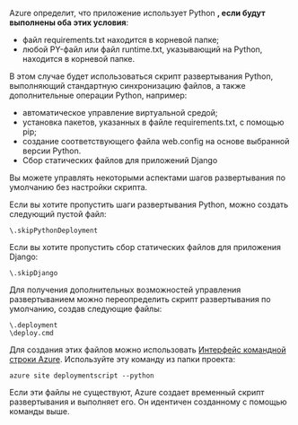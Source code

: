 ﻿Azure определит, что приложение использует Python **, если будут выполнены оба этих условия**:

- файл requirements.txt находится в корневой папке;
- любой PY-файл или файл runtime.txt, указывающий на Python, находится в корневой папке.

В этом случае будет использоваться скрипт развертывания Python, выполняющий стандартную синхронизацию файлов, а также дополнительные операции Python, например:

- автоматическое управление виртуальной средой;
- установка пакетов, указанных в файле requirements.txt, с помощью pip;
- создание соответствующего файла web.config на основе выбранной версии Python.
- Сбор статических файлов для приложений Django

Вы можете управлять некоторыми аспектами шагов развертывания по умолчанию без настройки скрипта.

Если вы хотите пропустить шаги развертывания Python, можно создать следующий пустой файл:

    \.skipPythonDeployment

Если вы хотите пропустить сбор статических файлов для приложения Django:

    \.skipDjango 

Для получения дополнительных возможностей управления развертыванием можно переопределить скрипт развертывания по умолчанию, создав следующие файлы:

    \.deployment
    \deploy.cmd

Для создания этих файлов можно использовать [Интерфейс командной строки Azure][].  Используйте эту команду из папки проекта:

    azure site deploymentscript --python

Если эти файлы не существуют, Azure создает временный скрипт развертывания и выполняет его.  Он идентичен созданному с помощью команды выше.

[Интерфейс командной строки Azure]: http://azure.microsoft.com/ru-ru/downloads/

<!--HONumber=42-->
